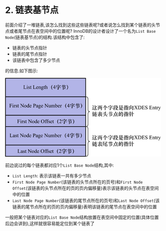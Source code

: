 # 2. 链表基节点

前面介绍了一堆链表,该怎么找到这些这些链表呢?或者说怎么找到某个链表的头节点或者尾节点在表空间中的位置呢?
InnoDB的设计者设计了一个名为`List Base Node`(链表基节点)的结构.该结构中包含了:

- 链表的头节点指针
- 链表的尾节点指针
- 该链表中包含了多少节点

的信息.如下图示:

![ListBaseNode的结构示意图](./img/ListBaseNode的结构示意图.jpg)

前边说过的每个链表都对应1个`List Base Node`结构,其中:

- `List Length`: 表示该链表一共有多少节点
- `First Node Page Number`(该链表的头节点所在的页号)和`First Node Offset`(该链表的头节点所在的页的页内偏移量)表示该链表的头节点在表空间中的位置
- `Last Node Page Number`(该链表的尾节点所在的页号)和`Last Node Offset`(该链表的尾节点所在的页的页内偏移量)表明该链表的尾节点在表空间中的位置

一般把某个链表对应的`List Base Node`结构放置在表空间中固定的位置(具体位置后边会讲到),这样就很容易能定位到某个链表了
